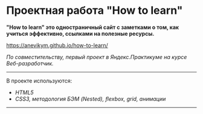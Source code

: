 # Проектная работа "How to learn" 

**"How to learn" это одностраничный сайт с заметками о том, как учиться эффективно, ссылками на полезные ресурсы.**

https://anevikym.github.io/how-to-learn/

*По совместительству, первый проект в Яндекс.Практикуме на курсе Веб-разработчик.*

- - - 

В проекте используются: 
* *HTML5*
* *CSS3, методология БЭМ (Nested), flexbox, grid, анимации*

- - - 
